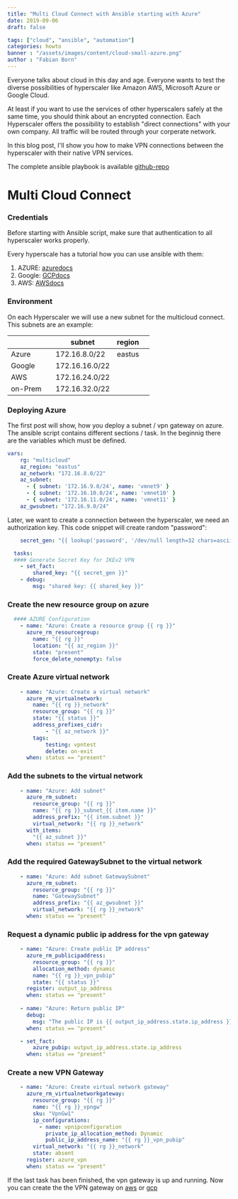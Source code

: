 ```yaml
---
title: "Multi Cloud Connect with Ansible starting with Azure"
date: 2019-09-06
draft: false

tags: ["cloud", "ansible", "automation"]
categories: howto
banner : "/assets/images/content/cloud-small-azure.png"
author : "Fabian Born"
---
```


Everyone talks about cloud in this day and age. Everyone wants to test the diverse possibilities of hyperscaler like Amazon AWS, Microsoft Azure or Google Cloud.

At least if you want to use the services of other hyperscalers safely at the same time, you should think about an encrypted connection. Each Hyperscaler offers the possibility to establish "direct connections" with your own company. All traffic will be routed through your corperate network.

In this blog post, I'll show you how to make VPN connections between the hyperscaler with their native VPN services.

The complete ansible playbook is available [github-repo]( https://github.com/fabian-born/vpn-multicloud-connect "my github repository") 

# Multi Cloud Connect
### Credentials
Before starting with Ansible script, make sure that authentication to all hyperscaler works properly.

Every hyperscale has a tutorial how you can use ansible with them:

 1. AZURE: [azuredocs]
 2. Google: [GCPdocs]
 3. AWS: [AWSdocs]

### Environment
On each Hyperscaler we will use a new subnet for the multicloud connect. This subnets are an example:

|         | | subnet          | region  |   |
|----|----|----|----|----|
| Azure   | |172.16.8.0/22   | eastus  |   |
| Google  | |172.16.16.0/22  |   |   |
| AWS     | |172.16.24.0/22  |   |   | 
| on-Prem | |172.16.32.0/22  |   |   |


### Deploying Azure
The first post will show, how you deploy a subnet / vpn gateway on azure. 
The ansible script contains different sections / task. In the beginnig there are the variables which must be defined.

```yaml 
vars:
    rg: "multicloud"
    az_region: "eastus"
    az_network: "172.16.8.0/22"
    az_subnet:
      - { subnet: '172.16.9.0/24', name: 'vmnet9' }
      - { subnet: '172.16.10.0/24', name: 'vmnet10' }
      - { subnet: '172.16.11.0/24', name: 'vmnet11' }
    az_gwsubnet: "172.16.9.0/24"
```


Later, we want to create a connection between the hyperscaler, we need an authorization key. This code snippet will create random "password":
```yaml
    secret_gen: "{{ lookup('password', '/dev/null length=32 chars=ascii_letters') }}"
```


```yaml
  tasks:
  #### Generate Secret Key for IKEv2 VPN
    - set_fact:
        shared_key: "{{ secret_gen }}"
    - debug:
        msg: "shared key: {{ shared_key }}"
```
### Create the new resource group on azure
```yaml
  #### AZURE Configuration
    - name: "Azure: Create a resource group {{ rg }}"
      azure_rm_resourcegroup:
        name: "{{ rg }}"
        location: "{{ az_region }}"
        state: "present"
        force_delete_nonempty: false
```
### Create Azure virtual network
```yaml
    - name: "Azure: Create a virtual network"
      azure_rm_virtualnetwork:
        name: "{{ rg }}_network"
        resource_group: "{{ rg }}"
        state: "{{ status }}"
        address_prefixes_cidr:
            - "{{ az_network }}"
        tags:
            testing: vpntest
            delete: on-exit
      when: status == "present"
```
### Add the subnets to the virtual network
```yaml
    - name: "Azure: Add subnet"
      azure_rm_subnet:
        resource_group: "{{ rg }}"
        name: "{{ rg }}_subnet_{{ item.name }}"
        address_prefix: "{{ item.subnet }}"
        virtual_network: "{{ rg }}_network"
      with_items: 
        "{{ az_subnet }}"
      when: status == "present"
```
### Add the required GatewaySubnet to the virtual network
```yaml
    - name: "Azure: Add subnet GatewaySubnet"
      azure_rm_subnet:
        resource_group: "{{ rg }}"
        name: "GatewaySubnet"
        address_prefix: "{{ az_gwsubnet }}"
        virtual_network: "{{ rg }}_network"
      when: status == "present"
```
### Request a dynamic public ip address for the vpn gateway
```yaml
    - name: "Azure: Create public IP address"
      azure_rm_publicipaddress:
        resource_group: "{{ rg }}"
        allocation_method: dynamic
        name: "{{ rg }}_vpn_pubip"
        state: "{{ status }}"
      register: output_ip_address
      when: status == "present"
    
    - name: "Azure: Return public IP"
      debug:
        msg: "The public IP is {{ output_ip_address.state.ip_address }}." 
      when: status == "present"

    - set_fact:
        azure_pubip: output_ip_address.state.ip_address
      when: status == "present"
```
### Create a new VPN Gateway
```yaml
    - name: "Azure: Create virtual network gateway"
      azure_rm_virtualnetworkgateway:
        resource_group: "{{ rg }}"
        name: "{{ rg }}_vpngw"
        sku: "VpnGw1"
        ip_configurations:
          - name: vpnipconfiguration
            private_ip_allocation_method: Dynamic
            public_ip_address_name: "{{ rg }}_vpn_pubip"
        virtual_network: "{{ rg }}_network"
        state: absent
      register: azure_vpn
      when: status == "present"
```

If the last task has been finished, the vpn gateway is up and running. Now you can create the the VPN gateway on [aws] or [gcp]




 <!---  
    Reference/Links which are included in text
 --->
[awsdocs]: https://docs.ansible.com/ansible/2.8/scenario_guides/guide_aws.html "AWS docs"
[gcpdocs]: https://docs.ansible.com/ansible/2.8/scenario_guides/guide_gce.html "GCP ansible docs"
[azuredocs]: https://docs.ansible.com/ansible/2.8/scenario_guides/guide_azure.html "Azure ansible docs"

[aws]: https://aws.amazon.com "AWS"
[gcp]: https://cloud.google.com "Google"
[azure]: https://portal.azure.com "Azure"

